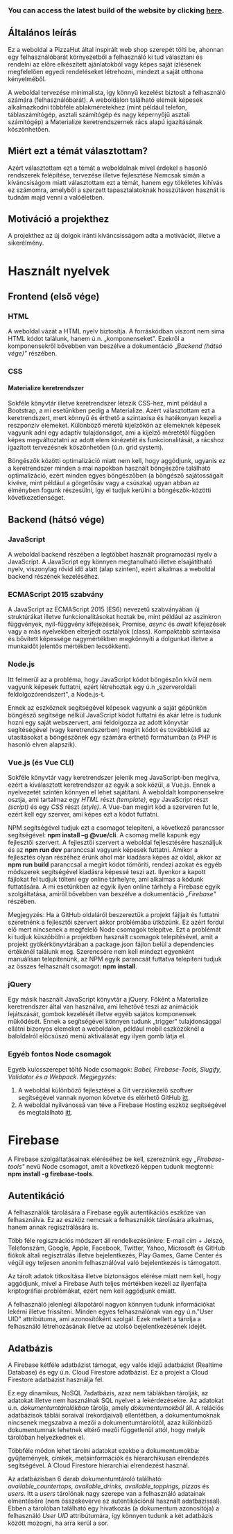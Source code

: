 ### You can access the latest build of the website by clicking [here](https://pizza.csalex.org "PizzaVue").

## Általános leírás
Ez a weboldal a PizzaHut által inspirált web shop szerepét tölti be, ahonnan egy felhasználóbarát környezetből a felhasználó ki tud választani és rendelni az előre elkészített ajánlatokból vagy képes saját ízlésének megfelelően egyedi rendeléseket létrehozni, mindezt a saját otthona kényelméből.

A weboldal tervezése minimalista, így könnyű kezelést biztosít a felhasználó számára (felhasználóbarát). A weboldalon található elemek képesek alkalmazkodni többféle ablakméretekhez (mint például telefon, táblaszámítógép, asztali számítógép és nagy képernyőjű asztali számítógép) a Materialize keretrendszernek rács alapú igazításának köszönhetően.

## Miért ezt a témát választottam?
Azért választottam ezt a témát a weboldalnak mivel érdekel a hasonló rendszerek felépítése, tervezése illetve fejlesztése Nemcsak simán a kíváncsiságom miatt választottam ezt a témát, hanem egy tökéletes kihívás ez számomra, amelyből a szerzett tapasztalatoknak hosszútávon hasznát is tudnám majd venni a valóéletben.

## Motiváció a projekthez
A projekthez az új dolgok iránti kíváncsisságom adta a motivációt, illetve a sikerélmény.

# Használt nyelvek

## Frontend (első vége)

### HTML
A weboldal vázát a HTML nyelv biztosítja. A forráskódban viszont nem sima HTML kódot találunk, hanem ú.n. „komponenseket&quot;. Ezekről a komponensekről bővebben van beszélve a dokumentáció „_Backend (hátsó vége)&quot;_ részében.

### CSS

#### Materialize keretrendszer
Sokféle könyvtár illetve keretrendszer létezik CSS-hez, mint például a Bootstrap, a mi esetünkben pedig a Materialize. Azért választottam ezt a keretrendszert, mert könnyű és érthető a szintaxisa és hatékonyan kezeli a reszponzív elemeket. Különböző méretű kijelzőkön az elemeknek képesek vagyunk adni egy adaptív tulajdonságot, ami a kijelző méretétől függően képes megváltoztatni az adott elem kinézetét és funkcionalitását, a rácshoz igazított tervezésnek köszönhetően (ú.n. grid system).

Böngészők közötti optimalizáció miatt nem kell, hogy aggódjunk, ugyanis ez a keretrendszer minden a mai napokban használt böngészőre található optimalizáció, ezért minden egyes böngészőben (a böngésző sajátosságait kivéve, mint például a görgetősáv vagy a csúszka) ugyan abban az élményben fogunk részesülni, így el tudjuk kerülni a böngészők-közötti következetlenséget.

## Backend (hátsó vége)

### JavaScript
A weboldal backend részében a legtöbbet használt programozási nyelv a JavaScript. A JavaScript egy könnyen megtanulható illetve elsajátítható nyelv, viszonylag rövid idő alatt (alap szinten), ezért alkalmas a weboldal backend részének kezeléséhez.

### ECMAScript 2015 szabvány
A JavaScript az ECMAScript 2015 (ES6) nevezetű szabványában új struktúrákat illetve funkcionalitásokat hoztak be, mint például az aszinkron függvények, nyíl-függvény kifejezések, Promise, _async_ és _await_ kifejezések vagy a más nyelvekben elterjedt osztályok (class). Kompaktabb szintaxisa és bővített képessége nagymértékben megkönnyíti a dolgunkat illetve a munkaidőt jelentős mértékben lecsökkenti.

### Node.js
Itt felmerül az a probléma, hogy JavaScript kódot böngészőn kívül nem vagyunk képesek futtatni, ezért létrehoztak egy ú.n „szerveroldali feldolgozórendszert&quot;, a Node.js-t.

Ennek az eszköznek segítségével képesek vagyunk a saját gépünkön böngésző segítsége nélkül JavaScript kódot futtatni és akár létre is tudunk hozni egy saját webszervert, ami feldolgozza az adott könyvtár segítéségével (vagy keretrendszerben) megírt kódot és továbbküldi az utasításokat a böngészőnek egy számára érthető formátumban (a PHP is hasonló elven alapszik).

### Vue.js (és Vue CLI)
Sokféle könyvtár vagy keretrendszer jelenik meg JavaScript-ben megírva, ezért a kiválasztott keretrendszer az egyik a sok közül, a Vue.js. Ennek a nyelvezetét szintén könnyen el lehet sajátítani. A weboldalt komponensekre osztja, ami tartalmaz egy _HTML_ részt _(template)_, egy JavaScript részt _(script)_ és egy _CSS_ részt _(style)_. A Vue-ban megírt kód a szerveren fut le, ezért kell egy szerver, ami képes ezt a kódot futtatni.

NPM segítségével tudjuk ezt a csomagot telepíteni, a következő parancssor segítségével:
**npm install –g @vue/cli**. A csomag mellé kapunk egy fejlesztői szervert. A fejlesztői szervert a weboldal fejlesztésére használjuk és az **npm run dev** paranccsal vagyunk képesek futtatni. Amikor a fejlesztés olyan részéhez érünk ahol már kiadásra képes az oldal, akkor az
**npm run build** paranccsal a megírt kódot tömöríti, rendezi azokat és egyéb módszerek segítségével kiadásra képessé teszi azt. Ilyenkor a kapott fájlokat fel tudjuk tölteni egy online tárhelyre, ami alkalmas a kódunk futtatására. A mi esetünkben az egyik ilyen online tárhely a Firebase egyik szolgáltatása, amiről bővebben van beszélve a dokumentáció _„Firebase&quot;_ részében.

Megjegyzés: Ha a GitHub oldaláról beszereztük a projekt fájljait és futtatni szeretnénk a fejlesztői szervert akkor problémába ütközünk. Ez azért fordul elő mert nincsenek a megfelelő Node csomagok telepítve. Ezt a problémát ki tudjuk küszöbölni a projektben használt csomagok telepítésével, amit a projekt gyökérkönyvtárában a package.json  fájlon belül a dependencies értékénél találunk meg. Szerencsére nem kell mindezt egyenként manuálisan telepítenünk, az NPM egyik parancsát futtatva telepíteni tudjuk az összes felhasznált csomagot: **npm install**.

### jQuery
Egy másik használt JavaScript könyvtár a jQuery. Főként a Materialize keretrendszer által van használva, ami lehetővé teszi az animációk lejátszását, gombok kezelését illetve egyéb sajátos komponensek működését. Ennek a segítségével könnyen tudunk „trigger&quot; tulajdonsággal ellátni bizonyos elemeket a weboldalon, például mobil eszközöknél a baloldalról előcsúszó menü aktiválását egy ilyen gomb látja el.

### Egyéb fontos Node csomagok
Egyéb kulcsszerepet töltő Node csomagok: _Babel, Firebase-Tools, Slugify, Validator és a Webpack_.
_Megjegyzés:_

1.  A weboldal különböző fejlesztései a Git verziókezelő szoftver segítségével vannak nyomon követve és elérhető GitHub [itt](https://github.com/Csalex01/Pizza-Vue).
2.  A weboldal nyilvánossá van téve a Firebase Hosting eszköz segítségével és megtalálható [itt](https://pizza.csalex.org).

# Firebase
A Firebase szolgáltatásainak eléréséhez be kell, szereznünk egy _„Firebase-tools&quot;_ nevű Node csomagot, amit a következő képpen tudunk megtenni: **npm install -g firebase-tools**.

## Autentikáció
A felhasználók tárolására a Firebase egyik autentikációs eszköze van felhasználva. Ez az eszköz nemcsak a felhasználók tárolására alkalmas, hanem annak regisztrálására is.

Több féle regisztrációs módszert áll rendelkezésünkre: E-mail cím + Jelszó, Telefonszám, Google, Apple, Facebook, Twitter, Yahoo, Microsoft és GitHub fiókok általi regisztrálás illetve bejelentkezés, Play Games, Game Center és végül egy teljesen anonim felhasználóval való bejelentkezés is támogatott.

Az tárolt adatok titkosítása illetve biztonságos elérése miatt nem kell, hogy aggódjunk, mivel a Firebase Auth teljes mértékben kezeli az ilyenfajta kriptográfiai problémákat, ezért nem kell aggódjunk emiatt.

A felhasználó jelenlegi állapotáról nagyon könnyen tudunk információkat lekérni illetve frissíteni. Minden egyes felhasználónak van egy ú.n.&quot;User UID&quot; attribútuma, ami azonosítóként szolgál. Ezek mellett a tárolja a felhasználó létrehozásának illetve az utolsó bejelentkezésének idejét.

## Adatbázis
A Firebase kétféle adatbázist támogat, egy valós idejű adatbázist (Realtime Database) és egy ú.n. Cloud Firestore adatbázist. Ez a projekt a Cloud Firestore adatbázist használja fel.

Ez egy dinamikus, NoSQL 7adatbázis, azaz nem táblákban tárolják, az adatokat illetve nem használnak SQL nyelvet a lekérdezésekre. Az adatokat ú.n. _dokumentumtárolókban_ tárolja, amely _dokumentumokból_ áll. A relációs adatbázisok táblái soraival (rekordjaival) ellentétben, a dokumentumoknak nincsenek megszabva a mezői a dokumentumtárolótól, azaz különböző dokumentumnak lehetnek eltérő mezői függetlenül attól, hogy melyik tárolóban helyezkednek el.

Többféle módon lehet tárolni adatokat ezekbe a dokumentumokba: gyűjtemények, címkék, metainformációk és hierarchikusan elrendezés segítségével. A Cloud Firestore hierarchiai elrendezést használ.

Az adatbázisban 6 darab dokumentumtároló található: _available\_countertops, available\_drinks, available\_toppings, pizzas_ és _users._ Itt a _users_ tárolónak nagy szerepe van a felhasználó adatainak elmentésére (nem összekeverve az autentikációnál használt adatbázissal). Ebben a tárolóban található egy hivatkozás (a dokumentum azonosítója) a felhasználó _User UID_ attribútumára, így könnyen tudunk a két adatbázis között mozogni, ha arra kerül a sor.


